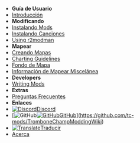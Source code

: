- **Guía de Usuario**
- [Introducción](./)
- **Modificando**
- [Instalando Mods](installing-mods)
- [Instalando Canciones](installing-songs)
- [Using r2modman](installing-r2modman)
- **Mapear**
- [Creando Mapas](creating-charts)
- [Charting Guidelines](charting-guidelines)
- [Fondo de Mapa](chart-backgrounds)
- [Información de Mapear Miscelánea](misc-charting-info)
- **Developers**
- [Writing Mods](writing-mods)
- **Extras**
- [Preguntas Frecuentes](faq)
- **Enlaces**
- [![Discord](https://icongr.am/simple/discord.svg?colored&size=16)Discord](https://discord.gg/KVzKRsbetJ)
- [![GitHub](https://icongr.am/simple/github.svg?color=808080&size=16)[![GitHub](https://icongr.am/simple/github.svg?color=808080&size=16)GitHub](https://github.com/tc-mods/TromboneChampModdingWiki)](https://github.com/tc-mods/TromboneChampModdingWiki)
- [![Translate](https://icongr.am/material/translate.svg?color=808080&size=16)Traducir](https://crowdin.com/project/trombone-champ-modding-wiki)
- [Acerca](about)
